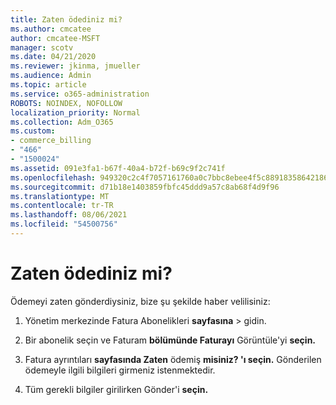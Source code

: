 ```yaml
---
title: Zaten ödediniz mi?
ms.author: cmcatee
author: cmcatee-MSFT
manager: scotv
ms.date: 04/21/2020
ms.reviewer: jkinma, jmueller
ms.audience: Admin
ms.topic: article
ms.service: o365-administration
ROBOTS: NOINDEX, NOFOLLOW
localization_priority: Normal
ms.collection: Adm_O365
ms.custom:
- commerce_billing
- "466"
- "1500024"
ms.assetid: 091e3fa1-b67f-40a4-b72f-b69c9f2c741f
ms.openlocfilehash: 949320c2c4f7057161760a0c7bbc8ebee4f5c88918358642186d1b30b8478ebb
ms.sourcegitcommit: d71b18e1403859fbfc45ddd9a57c8ab68f4d9f96
ms.translationtype: MT
ms.contentlocale: tr-TR
ms.lasthandoff: 08/06/2021
ms.locfileid: "54500756"
---
```

# <a name="already-paid"></a>Zaten ödediniz mi?

Ödemeyi zaten gönderdiysiniz, bize şu şekilde haber velilisiniz:
  
1. Yönetim merkezinde Fatura Abonelikleri **sayfasına** \> [](https://go.microsoft.com/fwlink/p/?linkid=842054) gidin.

2. Bir abonelik seçin ve Faturam **bölümünde Faturayı** Görüntüle'yi **seçin.**

3. Fatura ayrıntıları **sayfasında Zaten** ödemiş **misiniz? 'ı seçin.** Gönderilen ödemeyle ilgili bilgileri girmeniz istenmektedir.

4. Tüm gerekli bilgiler girilirken Gönder'i **seçin.**